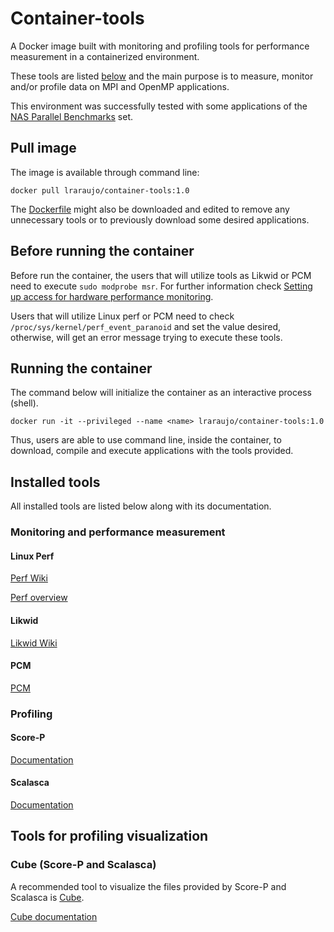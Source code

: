 
# Container-tools

A Docker image built with monitoring and profiling tools for performance measurement in a containerized environment.

These tools are listed [below](#installed-tools) and the main purpose is to measure, monitor and/or profile data on MPI and OpenMP applications.

This environment was successfully tested with some applications of the [NAS Parallel Benchmarks](https://nas.nasa.gov/publications/npb.html) set.

## Pull image

The image is available through command line:

`docker pull lraraujo/container-tools:1.0`

The [Dockerfile](Dockerfile) might also be downloaded and edited to remove any unnecessary tools or to previously download some desired applications.

## Before running the container

Before run the container, the users that will utilize tools as Likwid or PCM need to execute `sudo modprobe msr`. For further information check [Setting up access for hardware performance monitoring](https://github.com/RRZE-HPC/likwid/wiki/Build#setting-up-access-for-hardware-performance-monitoring).

Users that will utilize Linux perf or PCM need to check `/proc/sys/kernel/perf_event_paranoid` and set the value desired, otherwise, will get an error message trying to execute these tools.

## Running the container

The command below will initialize the container as an interactive process (shell).

`docker run -it --privileged --name <name> lraraujo/container-tools:1.0`

Thus, users are able to use command line, inside the container, to download, compile and execute applications with the tools provided.

## Installed tools

All installed tools are listed below along with its documentation.

### Monitoring and performance measurement

#### Linux Perf

[Perf Wiki](https://perf.wiki.kernel.org/index.php/Main_Page)

[Perf overview](https://alex.dzyoba.com/blog/perf/)

#### Likwid

[Likwid Wiki](https://github.com/RRZE-HPC/likwid/wiki)

#### PCM

[PCM](https://github.com/opcm/pcm)

### Profiling

#### Score-P

[Documentation](http://scorepci.pages.jsc.fz-juelich.de/scorep-pipelines/docs/scorep-5.0/pdf/scorep.pdf)

#### Scalasca

[Documentation](http://scalasca.org/software/scalasca-2.x/documentation.html)

## Tools for profiling visualization

### Cube (Score-P and Scalasca)

A recommended tool to visualize the files provided by Score-P and Scalasca is [Cube](http://scalasca.org/software/cube-4.x/download.html).

[Cube documentation](http://scalasca.org/software/cube-4.x/documentation.html)
